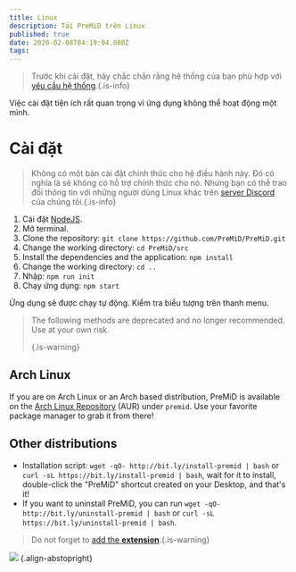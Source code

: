 ```yaml
---
title: Linux
description: Tải PreMiD trên Linux
published: true
date: 2020-02-08T04:19:04.080Z
tags:
---
```


> Trước khi cài đặt, hãy chắc chắn rằng hệ thống của bạn phù hợp với [yêu cầu hệ thống](/install/requirements).{.is-info}

Việc cài đặt tiện ích rất quan trọng vì ứng dụng không thể hoạt động một mình.

# Cài đặt
> Không có một bản cài đặt chính thức cho hệ điều hành này. Đó có nghĩa là sẽ không có hỗ trợ chính thức cho nó. Nhưng bạn có thể trao đổi thông tin với những người dùng Linux khác trên [server Discord](https://discord.gg/premid/) của chúng tôi.{.is-info}

1. Cài đặt [NodeJS](https://nodejs.org/en/).
2. Mở terminal.
3. Clone the repository: `git clone https://github.com/PreMiD/PreMiD.git`
4. Change the working directory: `cd PreMiD/src`
5. Install the dependencies and the application: `npm install`
6. Change the working directory: `cd ..`
7. Nhập: `npm run init`
8. Chạy ứng dụng: `npm start`

Ứng dụng sẽ được chạy tự động. Kiểm tra biểu tượng trên thanh menu.

> The following methods are deprecated and no longer recommended. Use at your own risk. 
> 
> {.is-warning}

## Arch Linux
If you are on Arch Linux or an Arch based distribution, PreMiD is available on the [Arch Linux Repository](https://aur.archlinux.org/packages/premid/) (AUR) under `premid`. Use your favorite package manager to grab it from there!

## Other distributions
- Installation script: `wget -qO- http://bit.ly/install-premid | bash` or `curl -sL https://bit.ly/install-premid | bash`, wait for it to install, double-click the "PreMiD" shortcut created on your Desktop, and that's it!
- If you want to uninstall PreMiD, you can run `wget -qO- http://bit.ly/uninstall-premid | bash` or `curl -sL https://bit.ly/uninstall-premid | bash`.

> Do not forget to [add the **extension**](/install).{.is-warning}

![](https://a.icons8.com/TqgWTTfw/Oy7xHF/svg.svg) {.align-abstopright}